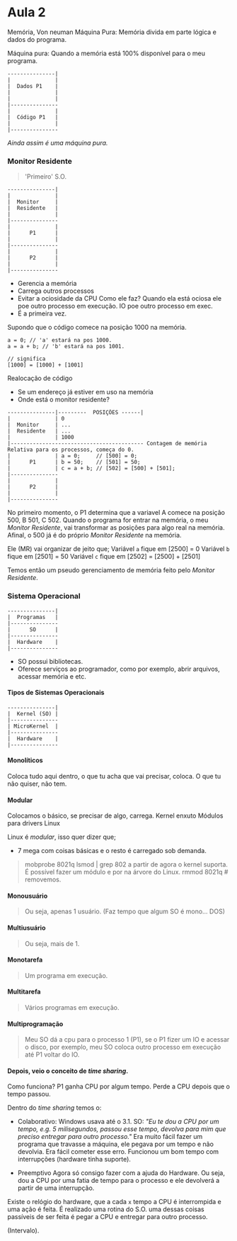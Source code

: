 # Aula 2

Memória, Von neuman
Máquina Pura: Memória divida em parte lógica e dados do programa.

Máquina pura: Quando a memória está 100% disponível para o meu programa.
```
---------------|
|			   |
|  Dados P1    |
|			   |	
|  			   |	
|---------------
|			   |
|  Código P1   |
|			   |	
|---------------
```

_Ainda assim é uma máquina pura._


### Monitor Residente
> 'Primeiro' S.O.

```
---------------|
|			   |
|  Monitor     |
|  Residente   |	
|  			   |	
|---------------
|			   |
|      P1      |
|			   |	
|---------------
|			   |
|      P2      |
|			   |	
|---------------
```

- Gerencia a memória
- Carrega outros processos
- Evitar a ociosidade da CPU
  Como ele faz? Quando ela está ociosa ele poe outro processo em execução. IO poe outro processo em exec.
- É a primeira vez.

Supondo que o código comece na posição 1000 na memória.
```
a = 0; // 'a' estará na pos 1000.
a = a + b; // 'b' estará na pos 1001.

// significa
[1000] = [1000] + [1001]
```

Realocação de código
- Se um endereço já estiver em uso na memória
- Onde está o monitor residente?

```
---------------|---------  POSIÇÕES ------|
|			   | 0
|  Monitor     | ...
|  Residente   | ...	
|  			   | 1000	 
|------------------------------------------ Contagem de memória Relativa para os processos, começa do 0.
|			   | a = 0;     // [500] = 0;
|      P1      | b = 50;    // [501] = 50;
|			   | c = a + b; // [502] = [500] + [501];	
|---------------
|			   |
|      P2      |
|			   |	
|---------------
```

No primeiro momento, o P1 determina que a variavel A comece na posição 500, B 501, C 502.
Quando o programa for entrar na memória, o meu *Monitor Residente*, vai transformar as posições para algo real na memória. Afinal, o 500 já é do próprio *Monitor Residente* na memória.

Ele (MR) vai organizar de jeito que; 
Variável `a` fique em [2500] = 0
Variável `b` fique em [2501] = 50
Variável `c` fique em [2502] = [2500] + [2501]

Temos então um pseudo gerenciamento de memória feito pelo *Monitor Residente*.




### Sistema Operacional
```
---------------|
|  Programas   |
|---------------
|      SO      |
|---------------
|  Hardware    |
|---------------
```

- SO possui bibliotecas. 
- Oferece serviços ao programador, como por exemplo, abrir arquivos, acessar memória e etc.

#### Tipos de Sistemas Operacionais
```
---------------|
|  Kernel (SO) |
|---------------
| MicroKernel  |
|---------------
|  Hardware    |
|---------------
```

#### Monolíticos
Coloca tudo aqui dentro, o que tu acha que vai precisar, coloca. 
O que tu não quiser, não tem.

#### Modular
Colocamos o básico, se precisar de algo, carrega.
Kernel enxuto
Módulos para drivers
Linux

Linux é *modular*, isso quer dizer que;
- 7 mega com coisas básicas e o resto é carregado sob demanda.
> mobprobe 8021q
> lsmod | grep 802
a partir de agora o kernel suporta. É possível fazer um módulo e por na árvore do Linux.
> rmmod 8021q # removemos.

#### Monousuário
> Ou seja, apenas 1 usuário. (Faz tempo que algum SO é mono... DOS)

#### Multiusuário
> Ou seja, mais de 1.

#### Monotarefa
> Um programa em execução.

#### Multitarefa
> Vários programas em execução.

#### Multiprogramação
> Meu SO dá a cpu para o processo 1 (P1), se o P1 fizer um IO e acessar o disco, por exemplo, meu SO coloca outro processo em execução até P1 voltar do IO.

#### Depois, veio o conceito de _time sharing_.
Como funciona?
P1 ganha CPU por algum tempo.
Perde a CPU depois que o tempo passou.

Dentro do _time sharing_ temos o:
- Colaborativo: Windows usava até o 3.1.
SO: _"Eu te dou a CPU por um tempo, e.g. 5 milisegundos, passou esse tempo, devolva para mim que preciso entregar para outro processo."_
Era muito fácil fazer um programa que travasse a máquina, ele pegava por um tempo e não devolvia. Era fácil cometer esse erro.
Funcionou um bom tempo com interrupções (hardware tinha suporte).


- Preemptivo
Agora só consigo fazer com a ajuda do Hardware.
Ou seja, dou a CPU por uma fatia de tempo para o processo e ele devolverá a partir de uma interrupção.

Existe o relógio do hardware, que a cada `x` tempo a CPU é interrompida e uma ação é feita. É realizado uma rotina do S.O. uma dessas coisas passíveis de ser feita é pegar a CPU e entregar para outro processo. 

(Intervalo).
